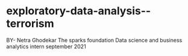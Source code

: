 # exploratory-data-analysis--terrorism
BY- Netra Ghodekar
The sparks foundation
Data science and business analytics intern september 2021
